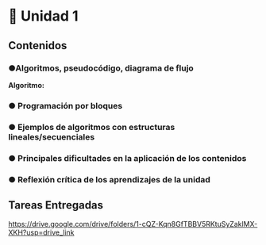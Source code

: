 # 📒 Unidad 1
## Contenidos 
### ●Algoritmos, pseudocódigo, diagrama de flujo
**Algoritmo:** 
### ● Programación por bloques
### ● Ejemplos de algoritmos con estructuras lineales/secuenciales
### ● Principales dificultades en la aplicación de los contenidos
### ● Reflexión crítica de los aprendizajes de la unidad
## Tareas Entregadas
https://drive.google.com/drive/folders/1-cQZ-Kqn8GfTBBV5RKtuSyZaklMX-XKH?usp=drive_link
